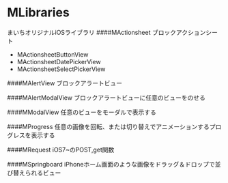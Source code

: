 # MLibraries
まいちオリジナルiOSライブラリ
####MActionsheet
ブロックアクションシート
* MActionsheetButtonView
* MActionsheetDatePickerView
* MActionsheetSelectPickerView

####MAlertView
ブロックアラートビュー

####MAlertModalView
ブロックアラートビューに任意のビューをのせる

####MModalView
任意のビューをモーダルで表示する

####MProgress
任意の画像を回転、または切り替えでアニメーションするプログレスを表示する

####MRequest
iOS7~のPOST,get関数

####MSpringboard
iPhoneホーム画面のような画像をドラッグ＆ドロップで並び替えられるビュー

